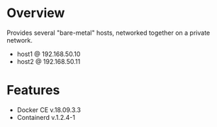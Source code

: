 # Overview

Provides several "bare-metal" hosts, networked together on a private network.

- host1 @ 192.168.50.10
- host2 @ 192.168.50.11

# Features

- Docker CE v.18.09.3.3
- Containerd v.1.2.4-1
